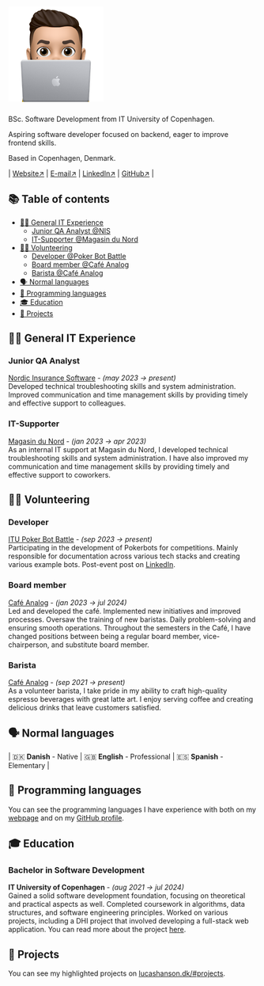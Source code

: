 # ![logo](./assets/favicon-192x192.png)

BSc. Software Development from IT University of Copenhagen.

Aspiring software developer focused on backend, eager to improve frontend skills.

Based in Copenhagen, Denmark.

| [Website↗](lucashanson.dk) | [E-mail↗](mailto:contact@lucashanson.dk) | [LinkedIn↗](https://www.linkedin.com/in/lucas-frey-torres-hanson-b6b79320b/) | [GitHub↗](github.com/lucasfth) |

## 📚 Table of contents

- [👨‍💻 General IT Experience](#👨‍💻-general-it-experience)
  - [Junior QA Analyst @NIS](#junior-qa-analyst)
  - [IT-Supporter @Magasin du Nord](#it-supporter)
- [🙋‍♂️ Volunteering](#🙋‍♂️-volunteering)
  - [Developer @Poker Bot Battle](#developer)
  - [Board member @Café Analog](#board-member)
  - [Barista @Café Analog](#barista)
- [🗣️ Normal languages](#🗣️-normal-languages)
- [🐍 Programming languages](#🐍-programming-languages)
- [🎓 Education](#🎓-education)
- [🎯 Projects](#🎯-projects)

## 👨‍💻 General IT Experience

### Junior QA Analyst

[Nordic Insurance Software](https://nisportal.com/) -
_(may 2023 → present)_\
Developed technical troubleshooting skills and system administration. Improved communication and time management skills by providing timely and effective support to colleagues.

### IT-Supporter

[Magasin du Nord](https://magasin.dk/) -
_(jan 2023 → apr 2023)_\
As an internal IT support at Magasin du Nord, I developed technical troubleshooting skills and system administration. I have also improved my communication and time management skills by providing timely and effective support to coworkers.

## 🙋‍♂️ Volunteering

### Developer

[ITU Poker Bot Battle](https://www.pokerbot.dk/) -
_(sep 2023 → present)_\
Participating in the development of Pokerbots for competitions. Mainly
responsible for documentation across various tech stacks and creating various
example bots. Post-event post on [LinkedIn](https://www.linkedin.com/posts/lucas-frey-torres-hanson-b6b79320b_thank-you-to-everyone-who-participated-in-activity-7172124059185364992-vztq/).

### Board member

[Café Analog](https://www.cafeanalog.dk/) -
_(jan 2023 → jul 2024)_\
Led and developed the café. Implemented new initiatives and improved processes. Oversaw the training of new baristas. Daily problem-solving and ensuring smooth operations.
Throughout the semesters in the Café, I have changed positions between being a regular board member, vice-chairperson, and substitute board member.

### Barista

[Café Analog](https://www.cafeanalog.dk/) -
_(sep 2021 → present)_\
As a volunteer barista, I take pride in my ability to craft high-quality espresso beverages with great latte art. I enjoy serving coffee and creating delicious drinks that leave customers satisfied.

## 🗣️ Normal languages

| 🇩🇰 **Danish** - Native | 🇬🇧 **English** - Professional | 🇪🇸 **Spanish** - Elementary |

## 🐍 Programming languages

You can see the programming languages I have experience with both on my [webpage](https://lucashanson.dk) and on my [GitHub profile](https://github.com/lucasfth).

## 🎓 Education

### Bachelor in Software Development

**IT University of Copenhagen** -
_(aug 2021 → jul 2024)_\
Gained a solid software development foundation, focusing on theoretical and practical aspects as well. Completed coursework in algorithms, data structures, and software engineering principles. Worked on various projects, including a DHI project that involved developing a full-stack web application. You can read more about the project [here](https://lucashanson.dk/#project_dhi).

## 🎯 Projects

You can see my highlighted projects on [lucashanson.dk/#projects](https://lucashanson.dk/#projects).
